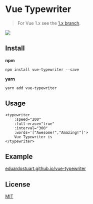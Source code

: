 # Vue Typewriter

> For Vue 1.x see the [1.x branch](https://github.com/eduardostuart/vue-typewriter/tree/1.x).


![](https://github.com/eduardostuart/vue-typewriter/raw/gh-pages/screenshot.png)


## Install

**npm**

`npm install vue-typewriter --save`

**yarn**

`yarn add vue-typewriter`

## Usage

```vue
<typewriter
    :speed="200"
    :full-erase="true"
    :interval="300"
    :words='["Awesome!","Amazing!"]'>
    Vue Typewriter is
</typewriter>
```

## Example

[eduardostuart.github.io/vue-typewriter](https://eduardostuart.github.io/vue-typewriter/dist)

## License

[MIT](http://opensource.org/licenses/MIT)

